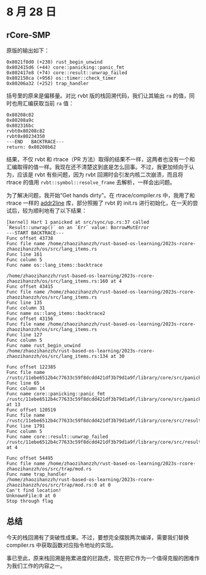 # 8 月 28 日

## rCore-SMP

原版的输出如下：

```text
0x8021f8d0 (+230) rust_begin_unwind
0x802415d6 (+44) core::panicking::panic_fmt
0x802417e8 (+74) core::result::unwrap_failed
0x802150ca (+956) os::timer::check_timer
0x80206a32 (+252) trap_handler
```

括号里的原来是偏移量。对比 rvbt 版的栈回溯代码，我们让其输出 ```ra``` 的值，同时也用汇编获取当前 ```ra``` 值：

```text
0x80208c02
0x80208a9c
0x802316bc
rvbt0x80208c82
rvbt0x80234350
---END   BACKTRACE---
return: 0x80208b62
```

结果，不仅 rvbt 和 rtrace（PR 方法）取得的结果不一样，这两者也没有一个和汇编取得的值一样。我现在还不清楚这到底是怎么回事。不过，我更加倾向于认为，应该是 rvbt 有些问题，因为 rvbt 回溯时会引发内核二次崩溃，而且将 rtrace 的值用 ```rvbt::symbol::resolve_frame``` 去解析，一样会出问题。

为了解决问题，我开始“Get hands dirty”。在 rtrace/compiler.rs 中，我用了和 rtrace 一样的 [addr2line](https://github.com/gimli-rs/addr2line) 库，部分照搬了 rvbt 的 init.rs 进行初始化，在一天的尝试后，较为顺利地有了以下结果： 

```text
[kernel] Hart 1 panicked at src/sync/up.rs:37 called `Result::unwrap()` on an `Err` value: BorrowMutError
---START BACKTRACE---
Func offset 43738
Func file name /home/zhaozihanzzh/rust-based-os-learning/2023s-rcore-zhaozihanzzh/os/src/lang_items.rs
Func line 161
Func column 5
Func name os::lang_items::backtrace

/home/zhaozihanzzh/rust-based-os-learning/2023s-rcore-zhaozihanzzh/os/src/lang_items.rs:160 at 4
Func offset 43415
Func file name /home/zhaozihanzzh/rust-based-os-learning/2023s-rcore-zhaozihanzzh/os/src/lang_items.rs
Func line 135
Func column 31
Func name os::lang_items::backtrace2
Func offset 43156
Func file name /home/zhaozihanzzh/rust-based-os-learning/2023s-rcore-zhaozihanzzh/os/src/lang_items.rs
Func line 127
Func column 5
Func name rust_begin_unwind
/home/zhaozihanzzh/rust-based-os-learning/2023s-rcore-zhaozihanzzh/os/src/lang_items.rs:134 at 30

Func offset 122385
Func file name /rustc/11ebe6512b4c77633c59f8dcdd421df3b79d1a9f/library/core/src/panicking.rs
Func line 65
Func column 14
Func name core::panicking::panic_fmt
/rustc/11ebe6512b4c77633c59f8dcdd421df3b79d1a9f/library/core/src/panicking.rs:64 at 13
Func offset 120519
Func file name /rustc/11ebe6512b4c77633c59f8dcdd421df3b79d1a9f/library/core/src/result.rs
Func line 1791
Func column 5
Func name core::result::unwrap_failed
/rustc/11ebe6512b4c77633c59f8dcdd421df3b79d1a9f/library/core/src/result.rs:1790 at 4

Func offset 54495
Func file name /home/zhaozihanzzh/rust-based-os-learning/2023s-rcore-zhaozihanzzh/os/src/trap/mod.rs
Func name trap_handler
/home/zhaozihanzzh/rust-based-os-learning/2023s-rcore-zhaozihanzzh/os/src/trap/mod.rs:0 at 0
Can't find location!
UnknownFile:0 at 0
Stop through flag
```

## 总结

今天的栈回溯有了突破性成果。不过，要想完全摆脱两次编译，需要我们替换 compiler.rs 中获取函数对应指令地址的实现。

事已至此，原来栈回溯是拖累进度的拦路虎，现在把它作为一个值得克服的困难作为我们工作的内容之一。